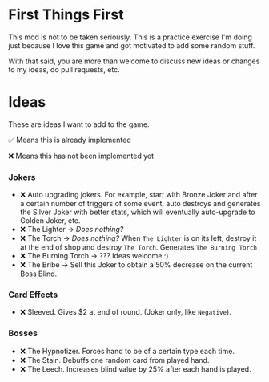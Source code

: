 # First Things First

This mod is not to be taken seriously. This is a practice exercise I'm doing just because I love this game and got motivated to add some random stuff.

With that said, you are more than welcome to discuss new ideas or changes to my ideas, do pull requests, etc.


# Ideas 

These are ideas I want to add to the game. 

✅ Means this is already implemented

❌ Means this has not been implemented yet

### Jokers

- ❌ Auto upgrading jokers. For example, start with Bronze Joker and after a certain number of triggers of some event, auto destroys and generates the Silver Joker with better stats, which will eventually auto-upgrade to Golden Joker, etc.
- ❌ The Lighter -> _Does nothing?_
- ❌ The Torch -> _Does nothing?_ When `The Lighter` is on its left, destroy it at the end of shop and destroy `The Torch`. Generates `The Burning Torch`
- ❌ The Burning Torch -> ??? Ideas welcome :)
- ❌ The Bribe -> Sell this Joker to obtain a 50% decrease on the current Boss Blind.


### Card Effects

- ❌ Sleeved. Gives $2 at end of round. (Joker only, like `Negative`).


### Bosses

- ❌ The Hypnotizer. Forces hand to be of a certain type each time.
- ❌ The Stain. Debuffs one random card from played hand.
- ❌ The Leech. Increases blind value by 25% after each hand is played.
